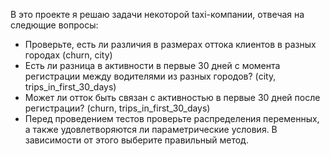 В это проекте я решаю задачи некоторой taxi-компании, отвечая на следющие вопросы:
- Проверьте, есть ли различия в размерах оттока клиентов в разных городах (churn, city)
- Есть ли разница в активности в первые 30 дней с момента регистрации между водителями из разных городов? (city, trips_in_first_30_days)
- Может ли отток быть связан с активностью в первые 30 дней после регистрации? (churn, trips_in_first_30_days)
- Перед проведением тестов проверьте распределения переменных, а также удовлетворяются ли параметрические условия. В зависимости от этого выберите правильный метод.
